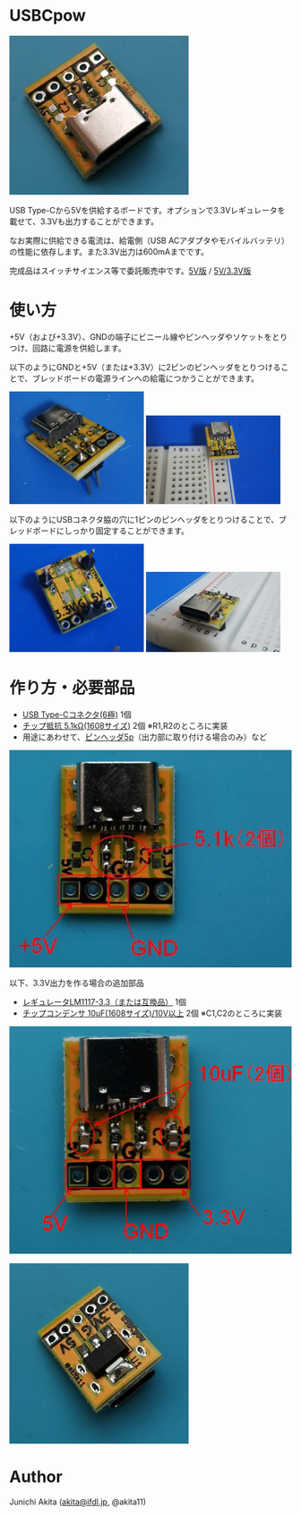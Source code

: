 # USBCpow

![5V](USBCpow1.jpg)

USB Type-Cから5Vを供給するボードです。オプションで3.3Vレギュレータを載せて、3.3Vも出力することができます。

なお実際に供給できる電流は、給電側（USB ACアダプタやモバイルバッテリ）の性能に依存します。また3.3V出力は600mAまでです。

完成品はスイッチサイエンス等で委託販売中です。[5V版](https://www.switch-science.com/products/6434) / [5V/3.3V版](https://www.switch-science.com/products/6435)

# 使い方

+5V（および+3.3V）、GNDの端子にビニール線やピンヘッダやソケットをとりつけ、回路に電源を供給します。

以下のようにGNDと+5V（または+3.3V）に2ピンのピンヘッダをとりつけることで、ブレッドボードの電源ラインへの給電につかうことができます。

<img src="https://github.com/akita11/USBCpow/blob/master/USBCpow_usage1.jpg" width="240px">

<img src="https://github.com/akita11/USBCpow/blob/master/USBCpow_usage2.jpg" width="240px">

以下のようにUSBコネクタ脇の穴に1ピンのピンヘッダをとりつけることで、ブレッドボードにしっかり固定することができます。

<img src="https://github.com/akita11/USBCpow/blob/master/USBCpow_usage3.jpg" width="240px">

<img src="https://github.com/akita11/USBCpow/blob/master/USBCpow_usage4.jpg" width="240px">


# 作り方・必要部品

- [USB Type-Cコネクタ(6極)](https://www.aitendo.com/product/17279) 1個
- [チップ抵抗 5.1kΩ(1608サイズ)](https://www.aitendo.com/product/9962) 2個 ※R1,R2のところに実装
- 用途にあわせて、[ピンヘッダ5p](https://www.aitendo.com/product/1798)（出力部に取り付ける場合のみ）など

![5Vfunc](USBCpow1f.jpg)

以下、3.3V出力を作る場合の追加部品
- [レギュレータLM1117-3.3（または互換品）](https://www.aitendo.com/product/13388) 1個
- [チップコンデンサ 10uF(1608サイズ)/10V以上](https://www.aitendo.com/product/6985) 2個 ※C1,C2のところに実装

![3.3V](USBCpow2.jpg)

![3.3Vback](USBCpow2b.jpg)


# Author

Junichi Akita (akita@ifdl.jp, @akita11)
